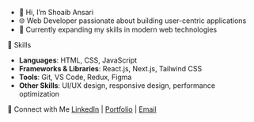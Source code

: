- 👋 Hi, I’m Shoaib Ansari
- 🌐 Web Developer passionate about building user-centric applications  
- 🌱 Currently expanding my skills in modern web technologies

🚀 Skills
- **Languages**: HTML, CSS, JavaScript
- **Frameworks & Libraries**: React.js, Next.js, Tailwind CSS
- **Tools**: Git, VS Code, Redux, Figma
- **Other Skills**: UI/UX design, responsive design, performance optimization

 🤝 Connect with Me [LinkedIn](https://www.linkedin.com/in/ansarishoaib007/) |
[Portfolio](https://shoaib-ansari-portfolio.netlify.app/) |
[Email](mailto:ansarishoeb710@gmail.com)
